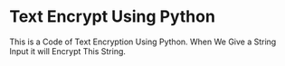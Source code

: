 # Text Encrypt Using Python
 This is a Code of Text Encryption Using Python. When We Give a String Input it will Encrypt This String.
